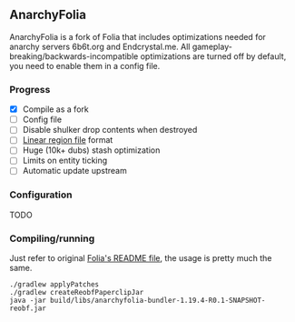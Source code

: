 ## AnarchyFolia
AnarchyFolia is a fork of Folia that includes optimizations needed for anarchy servers 6b6t.org and Endcrystal.me.
All gameplay-breaking/backwards-incompatible optimizations are turned off by default, you need to enable them in a config file.

### Progress
- [x] Compile as a fork
- [ ] Config file
- [ ] Disable shulker drop contents when destroyed
- [ ] [Linear region file](https://github.com/xymb-endcrystalme/LinearRegionFileFormatTools) format
- [ ] Huge (10k+ dubs) stash optimization
- [ ] Limits on entity ticking
- [ ] Automatic update upstream

### Configuration
TODO

### Compiling/running
Just refer to original [Folia's README file](https://github.com/PaperMC/Folia), the usage is pretty much the same.
```
./gradlew applyPatches
./gradlew createReobfPaperclipJar
java -jar build/libs/anarchyfolia-bundler-1.19.4-R0.1-SNAPSHOT-reobf.jar
```
